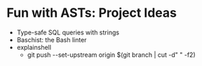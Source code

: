 # Fun with ASTs: Project Ideas


- Type-safe SQL queries with strings <!-- demo sql-example.js -->
- Baschist: the Bash linter   <!-- bash-example.sh -->
- explainshell
    - git push --set-upstream origin $(git branch | cut -d" " -f2)

